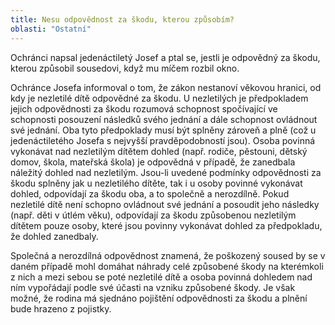 ```yaml
---
title: Nesu odpovědnost za škodu, kterou způsobím?
oblasti: "Ostatní"
---
```


<p>Ochránci napsal jedenáctiletý Josef a ptal se, jestli je odpovědný za škodu, kterou způsobil sousedovi, když mu míčem rozbil okno.</p><p>Ochránce Josefa informoval o tom, že zákon nestanoví věkovou hranici, od kdy je nezletilé dítě odpovědné za škodu. U nezletilých je předpokladem jejich odpovědnosti za škodu rozumová schopnost spočívající ve schopnosti posouzení následků svého jednání a dále schopnost ovládnout své jednání. Oba tyto předpoklady musí být splněny zároveň a plně (což u jedenáctiletého Josefa s nejvyšší pravděpodobností jsou). Osoba povinná vykonávat nad nezletilým dítětem dohled (např. rodiče, pěstouni, dětský domov, škola, mateřská škola) je odpovědná v případě, že zanedbala náležitý dohled nad nezletilým. Jsou-li uvedené podmínky odpovědnosti za škodu splněny jak u nezletilého dítěte, tak i u osoby povinné vykonávat dohled, odpovídají za škodu oba, a to společně a nerozdílně. Pokud nezletilé dítě není schopno ovládnout své jednání a posoudit jeho následky (např. děti v útlém věku), odpovídají za škodu způsobenou nezletilým dítětem pouze osoby, které jsou povinny vykonávat dohled za předpokladu, že dohled zanedbaly.</p><p>Společná a nerozdílná odpovědnost znamená, že poškozený soused by se v daném případě mohl domáhat náhrady celé způsobené škody na kterémkoli z nich a mezi sebou se poté nezletilé dítě a osoba povinná dohledem nad ním vypořádají podle své účasti na vzniku způsobené škody. Je však možné, že rodina má sjednáno pojištění odpovědnosti za škodu a plnění bude hrazeno z pojistky.</p></div>
